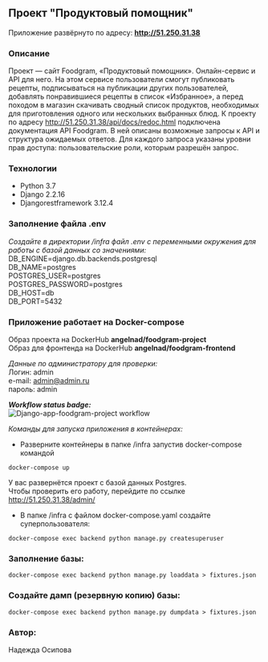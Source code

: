 ## Проект "Продуктовый помощник"
Приложение развёрнуто по адресу:
**http://51.250.31.38**

### Описание
Проект — сайт Foodgram, «Продуктовый помощник». Онлайн-сервис и API для него. На этом сервисе пользователи смогут публиковать рецепты, подписываться на публикации других пользователей, добавлять понравившиеся рецепты в список «Избранное», а перед походом в магазин скачивать сводный список продуктов, необходимых для приготовления одного или нескольких выбранных блюд.
К проекту по адресу http://51.250.31.38/api/docs/redoc.html подключена документация API Foodgram. В ней описаны возможные запросы к API и структура ожидаемых ответов. Для каждого запроса указаны уровни прав доступа: пользовательские роли, которым разрешён запрос.

### Технологии
- Python 3.7
- Django 2.2.16
- Djangorestframework 3.12.4


### Заполнение файла .env

_Создайте в директории /infra файл .env с переменными окружения для работы с базой данных со значениями:_<br>
DB_ENGINE=django.db.backends.postgresql<br>
DB_NAME=postgres <br>
POSTGRES_USER=postgres <br>
POSTGRES_PASSWORD=postgres <br>
DB_HOST=db <br>
DB_PORT=5432

### Приложение работает на Docker-compose
Образ проекта на DockerHub **angelnad/foodgram-project** <br>
Образ для фронтенда на DockerHub **angelnad/foodgram-frontend** <br>

_Данные по администратору для проверки:_<br>
Логин: admin<br>
e-mail: admin@admin.ru<br>
пароль: admin<br>

_**Workflow status badge:**_<br>
![Django-app-foodgram-project workflow](https://github.com/AngelNad/foodgram-project-react/actions/workflows/foodgram_workflow.yml/badge.svg)

_Команды для запуска приложения в контейнерах:_
- Разверните контейнеры в папке /infra запустив docker-compose командой

```
docker-compose up
```
У вас развернётся проект с базой данных Postgres. <br>
Чтобы проверить его работу, перейдите по ссылке http://51.250.31.38/admin/
- В папке /infra с файлом docker-compose.yaml создайте суперпользователя:
```
docker-compose exec backend python manage.py createsuperuser
```

### Заполнение базы:

```
docker-compose exec backend python manage.py loaddata > fixtures.json
```

### Создайте дамп (резервную копию) базы:

```
docker-compose exec backend python manage.py dumpdata > fixtures.json
```

### Автор:
Надежда Осипова

